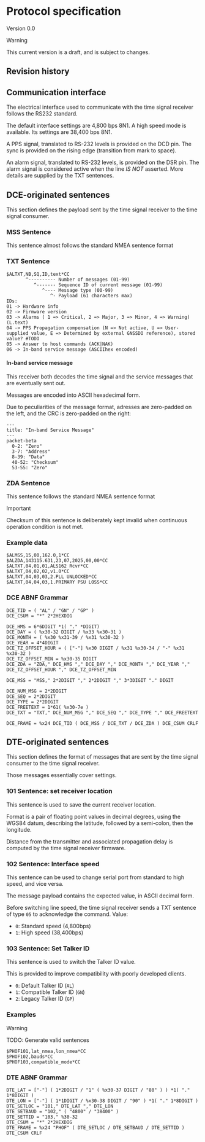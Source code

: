 # Protocol specification
Version 0.0
> [!WARNING]
> This current version is a draft, and is subject to changes.

## Revision history

## Communication interface
The electrical interface used to communicate with the time signal receiver follows the RS232 standard.

The default interface settings are 4,800 bps 8N1. 
A high speed mode is available. Its settings are 38,400 bps 8N1.

A PPS signal, translated to RS-232 levels is provided on the DCD pin. The sync is provided on the rising edge (transition from mark to space).

An alarm signal, translated to RS-232 levels, is provided on the DSR pin. The alarm signal is considered active when the line *IS NOT* asserted. More details are supplied by the TXT sentences.

## DCE-originated sentences
This section defines the payload sent by the time signal receiver to the time signal consumer.

### MSS Sentence
This sentence almost follows the standard NMEA sentence format


### TXT Sentence

```
$ALTXT,NB,SQ,ID,text*CC
       ^---------- Number of messages (01-99)
          ^------- Sequence ID of current message (01-99)
             ^---- Message type (00-99)
                ^- Payload (61 characters max)
IDs: 
01 -> Hardware info
02 -> Firmware version
03 -> Alarms ( 1 => Critical, 2 => Major, 3 => Minor, 4 => Warning) (L.text)
04 -> PPS Propagation compensation (N => Not active, U => User-supplied value, E => Determined by external GNSSDO reference), stored value? #TODO
05 -> Answer to host commands (ACK|NAK)
06 -> In-band service message (ASCIIhex encoded)
```

#### In-band service message
This receiver both decodes the time signal and the service messages that are eventually sent out.

Messages are encoded into ASCII hexadecimal form.

Due to peculiarities of the message format, adresses are zero-padded on the left, and the CRC is zero-padded on the right:
```mermaid
---
title: "In-band Service Message"
---
packet-beta
  0-2: "Zero"
  3-7: "Address"
  8-39: "Data"
  40-52: "Checksum"
  53-55: "Zero"
```

### ZDA Sentence
This sentence follows the standard NMEA sentence format

> [!IMPORTANT]
> Checksum of this sentence is deliberately kept invalid when continuous operation condition is not met.

### Example data
```text
$ALMSS,15,00,162.0,1*CC
$ALZDA,143115.631,23,07,2025,00,00*CC
$ALTXT,04,01,01,ALS162 Rcvr*CC
$ALTXT,04,02,02,v1.0*CC
$ALTXT,04,03,03,2.PLL UNLOCKED*CC
$ALTXT,04,04,03,1.PRIMARY PSU LOSS*CC
```

### DCE ABNF Grammar

```abnf
DCE_TID = ( "AL" / "GN" / "GP" )
DCE_CSUM = "*" 2*2HEXDIG

DCE_HMS = 6*6DIGIT *1( "." *DIGIT)
DCE_DAY = ( %x30-32 DIGIT / %x33 %x30-31 )
DCE_MONTH = ( %x30 %x31-39 / %x31 %x30-32 )
DCE_YEAR = 4*4DIGIT
DCE_TZ_OFFSET_HOUR = ( ["-"] %x30 DIGIT / %x31 %x30-34 / "-" %x31 %x30-32 )
DCE_TZ_OFFSET_MIN = %x30-35 DIGIT
DCE_ZDA = "ZDA," DCE_HMS "," DCE_DAY "," DCE_MONTH "," DCE_YEAR "," DCE_TZ_OFFSET_HOUR "," DCE_TZ_OFFSET_MIN

DCE_MSS = "MSS," 2*2DIGIT "," 2*2DIGIT "," 3*3DIGIT "." DIGIT

DCE_NUM_MSG = 2*2DIGIT
DCE_SEQ = 2*2DIGIT
DCE_TYPE = 2*2DIGIT
DCE_FREETEXT = 1*61( %x30-7e )
DCE_TXT = "TXT," DCE_NUM_MSG "," DCE_SEQ "," DCE_TYPE "," DCE_FREETEXT

DCE_FRAME = %x24 DCE_TID ( DCE_MSS / DCE_TXT / DCE_ZDA ) DCE_CSUM CRLF
```

## DTE-originated sentences
This section defines the format of messages that are sent by the time signal consumer to the time signal receiver.

Those messages essentially cover settings.

### 101 Sentence: set receiver location
This sentence is used to save the current receiver location. 

Format is a pair of floating point values in decimal degrees, using the WGS84 datum, describing the latitude, followed by a semi-colon, then the longitude.

Distance from the transmitter and associated propagation delay is computed by the time signal receiver firmware.

### 102 Sentence: Interface speed
This sentence can be used to change serial port from standard to high speed, and vice versa.

The message payload contains the expected value, in ASCII decimal form.

Before switching line speed, the time signal receiver sends a TXT sentence of type `05` to acknowledge the command.
Value:
  - `0`: Standard speed (4,800bps)
  - `1`: High speed (38,400bps)

### 103 Sentence: Set Talker ID
This sentence is used to switch the Talker ID value. 

This is provided to improve compatibility with poorly developed clients.
  - `0`: Default Talker ID (`AL`) 
  - `1`: Compatible Talker ID (`GN`)
  - `2`: Legacy Talker ID (`GP`)

### Examples
> [!WARNING]
> TODO: Generate valid sentences

```text
$PHOF101,lat_nmea,lon_nmea*CC
$PHOF102,bauds*CC
$PHOF103,compatible_mode*CC
```

### DTE ABNF Grammar
```abnf
DTE_LAT = ["-"] ( 1*2DIGIT / "1" ( %x30-37 DIGIT / "80" ) ) *1( "." 1*8DIGIT )
DTE_LON = ["-"] ( 1*1DIGIT / %x30-38 DIGIT / "90" ) *1( "." 1*8DIGIT )
DTE_SETLOC = "101," DTE_LAT "," DTE_LON
DTE_SETBAUD = "102," ( "4800" / "38400" )
DTE_SETTID = "103," %30-32
DTE_CSUM = "*" 2*2HEXDIG
DTE_FRAME = %x24 "PHOF" ( DTE_SETLOC / DTE_SETBAUD / DTE_SETTID ) DTE_CSUM CRLF
```
